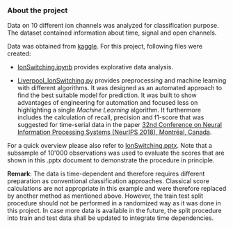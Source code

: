 ### About the project
Data on 10 different ion channels was analyzed for classification purpose. The dataset contained information about time, signal and open channels.

Data was obtained from  [kaggle](https://www.kaggle.com/c/liverpool-ion-switching). For this project, following files were created:

- [IonSwitching.ipynb](IonSwitching.ipynb) provides explorative data analysis.

- [Liverpool_IonSwitching.py](Liverpool_IonSwitching.py) provides preprocessing and machine learning with different algorithms. It was designed as an automated approach to find the best suitable model for prediction. It was built to show advantages of engineering for automation and focused less on highlighting a single *Machine Learning* algorithm. It furthermore includes the calculation of recall, precision and f1-score that was suggested for time-serial data in the paper
[32nd Conference on Neural Information Processing Systems (NeurIPS 2018), Montréal, Canada](https://proceedings.neurips.cc/paper/2018/file/8f468c873a32bb0619eaeb2050ba45d1-Paper.pdf).

For a quick overview please also refer to [IonSwitching.pptx](IonSwitching.pptx). Note that a subsample of 10'000 observations was used to evaluate the scores that are shown in this .pptx document to demonstrate the procedure in principle.

**Remark**: The data is time-dependent and therefore requires different preparation as conventional classification approaches. Classical score calculations are not appropriate in this example and were therefore replaced by another method as mentioned above. However, the train test split procedure should not be performed in a randomized way as it was done in this project. In case more data is available in the future, the split procedure into train and test data shall be updated to integrate time dependencies.

